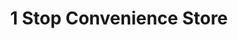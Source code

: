 ---
title: "1 Stop Convenience Store"
url: /sagamore/1-stop-convenience-store/
shop: convenience
---